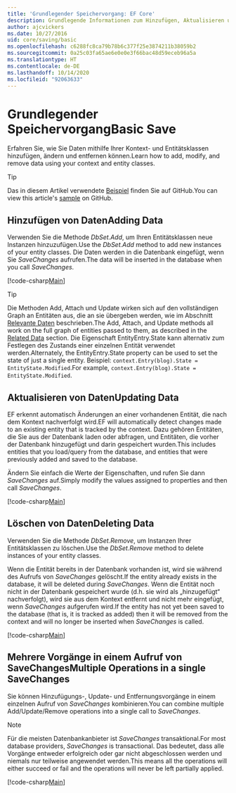 ```yaml
---
title: 'Grundlegender Speichervorgang: EF Core'
description: Grundlegende Informationen zum Hinzufügen, Aktualisieren und Entfernen von Daten mit Entity Framework Core
author: ajcvickers
ms.date: 10/27/2016
uid: core/saving/basic
ms.openlocfilehash: c6288fc8ca79b78b6c377f25e3874211b38059b2
ms.sourcegitcommit: 0a25c03fa65ae6e0e0e3f66bac48d59eceb96a5a
ms.translationtype: HT
ms.contentlocale: de-DE
ms.lasthandoff: 10/14/2020
ms.locfileid: "92063633"
---
```

# <a name="basic-save"></a><span data-ttu-id="9f747-103">Grundlegender Speichervorgang</span><span class="sxs-lookup"><span data-stu-id="9f747-103">Basic Save</span></span>

<span data-ttu-id="9f747-104">Erfahren Sie, wie Sie Daten mithilfe Ihrer Kontext- und Entitätsklassen hinzufügen, ändern und entfernen können.</span><span class="sxs-lookup"><span data-stu-id="9f747-104">Learn how to add, modify, and remove data using your context and entity classes.</span></span>

> [!TIP]  
> <span data-ttu-id="9f747-105">Das in diesem Artikel verwendete [Beispiel](https://github.com/dotnet/EntityFramework.Docs/tree/master/samples/core/Saving/Basics/) finden Sie auf GitHub.</span><span class="sxs-lookup"><span data-stu-id="9f747-105">You can view this article's [sample](https://github.com/dotnet/EntityFramework.Docs/tree/master/samples/core/Saving/Basics/) on GitHub.</span></span>

## <a name="adding-data"></a><span data-ttu-id="9f747-106">Hinzufügen von Daten</span><span class="sxs-lookup"><span data-stu-id="9f747-106">Adding Data</span></span>

<span data-ttu-id="9f747-107">Verwenden Sie die Methode *DbSet.Add*, um Ihren Entitätsklassen neue Instanzen hinzuzufügen.</span><span class="sxs-lookup"><span data-stu-id="9f747-107">Use the *DbSet.Add* method to add new instances of your entity classes.</span></span> <span data-ttu-id="9f747-108">Die Daten werden in die Datenbank eingefügt, wenn Sie *SaveChanges* aufrufen.</span><span class="sxs-lookup"><span data-stu-id="9f747-108">The data will be inserted in the database when you call *SaveChanges*.</span></span>

[!code-csharp[Main](../../../samples/core/Saving/Basics/Sample.cs#Add)]

> [!TIP]  
> <span data-ttu-id="9f747-109">Die Methoden Add, Attach und Update wirken sich auf den vollständigen Graph an Entitäten aus, die an sie übergeben werden, wie im Abschnitt [Relevante Daten](xref:core/saving/related-data) beschrieben.</span><span class="sxs-lookup"><span data-stu-id="9f747-109">The Add, Attach, and Update methods all work on the full graph of entities passed to them, as described in the [Related Data](xref:core/saving/related-data) section.</span></span> <span data-ttu-id="9f747-110">Die Eigenschaft EntityEntry.State kann alternativ zum Festlegen des Zustands einer einzelnen Entität verwendet werden.</span><span class="sxs-lookup"><span data-stu-id="9f747-110">Alternately, the EntityEntry.State property can be used to set the state of just a single entity.</span></span> <span data-ttu-id="9f747-111">Beispiel: `context.Entry(blog).State = EntityState.Modified`.</span><span class="sxs-lookup"><span data-stu-id="9f747-111">For example, `context.Entry(blog).State = EntityState.Modified`.</span></span>

## <a name="updating-data"></a><span data-ttu-id="9f747-112">Aktualisieren von Daten</span><span class="sxs-lookup"><span data-stu-id="9f747-112">Updating Data</span></span>

<span data-ttu-id="9f747-113">EF erkennt automatisch Änderungen an einer vorhandenen Entität, die nach dem Kontext nachverfolgt wird.</span><span class="sxs-lookup"><span data-stu-id="9f747-113">EF will automatically detect changes made to an existing entity that is tracked by the context.</span></span> <span data-ttu-id="9f747-114">Dazu gehören Entitäten, die Sie aus der Datenbank laden oder abfragen, und Entitäten, die vorher der Datenbank hinzugefügt und darin gespeichert wurden.</span><span class="sxs-lookup"><span data-stu-id="9f747-114">This includes entities that you load/query from the database, and entities that were previously added and saved to the database.</span></span>

<span data-ttu-id="9f747-115">Ändern Sie einfach die Werte der Eigenschaften, und rufen Sie dann *SaveChanges* auf.</span><span class="sxs-lookup"><span data-stu-id="9f747-115">Simply modify the values assigned to properties and then call *SaveChanges*.</span></span>

[!code-csharp[Main](../../../samples/core/Saving/Basics/Sample.cs#Update)]

## <a name="deleting-data"></a><span data-ttu-id="9f747-116">Löschen von Daten</span><span class="sxs-lookup"><span data-stu-id="9f747-116">Deleting Data</span></span>

<span data-ttu-id="9f747-117">Verwenden Sie die Methode *DbSet.Remove*, um Instanzen Ihrer Entitätsklassen zu löschen.</span><span class="sxs-lookup"><span data-stu-id="9f747-117">Use the *DbSet.Remove* method to delete instances of your entity classes.</span></span>

<span data-ttu-id="9f747-118">Wenn die Entität bereits in der Datenbank vorhanden ist, wird sie während des Aufrufs von *SaveChanges* gelöscht.</span><span class="sxs-lookup"><span data-stu-id="9f747-118">If the entity already exists in the database, it will be deleted during *SaveChanges*.</span></span> <span data-ttu-id="9f747-119">Wenn die Entität noch nicht in der Datenbank gespeichert wurde (d.h. sie wird als „hinzugefügt“ nachverfolgt), wird sie aus dem Kontext entfernt und nicht mehr eingefügt, wenn *SaveChanges* aufgerufen wird.</span><span class="sxs-lookup"><span data-stu-id="9f747-119">If the entity has not yet been saved to the database (that is, it is tracked as added) then it will be removed from the context and will no longer be inserted when *SaveChanges* is called.</span></span>

[!code-csharp[Main](../../../samples/core/Saving/Basics/Sample.cs#Remove)]

## <a name="multiple-operations-in-a-single-savechanges"></a><span data-ttu-id="9f747-120">Mehrere Vorgänge in einem Aufruf von SaveChanges</span><span class="sxs-lookup"><span data-stu-id="9f747-120">Multiple Operations in a single SaveChanges</span></span>

<span data-ttu-id="9f747-121">Sie können Hinzufügungs-, Update- und Entfernungsvorgänge in einem einzelnen Aufruf von *SaveChanges* kombinieren.</span><span class="sxs-lookup"><span data-stu-id="9f747-121">You can combine multiple Add/Update/Remove operations into a single call to *SaveChanges*.</span></span>

> [!NOTE]  
> <span data-ttu-id="9f747-122">Für die meisten Datenbankanbieter ist *SaveChanges* transaktional.</span><span class="sxs-lookup"><span data-stu-id="9f747-122">For most database providers, *SaveChanges* is transactional.</span></span> <span data-ttu-id="9f747-123">Das bedeutet, dass alle Vorgänge entweder erfolgreich oder gar nicht abgeschlossen werden und niemals nur teilweise angewendet werden.</span><span class="sxs-lookup"><span data-stu-id="9f747-123">This means  all the operations will either succeed or fail and the operations will never be left partially applied.</span></span>

[!code-csharp[Main](../../../samples/core/Saving/Basics/Sample.cs#MultipleOperations)]
